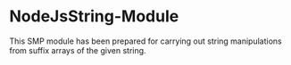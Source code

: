 # NodeJsString-Module
 
This SMP module has been prepared for carrying out string manipulations from suffix arrays of the given string.
